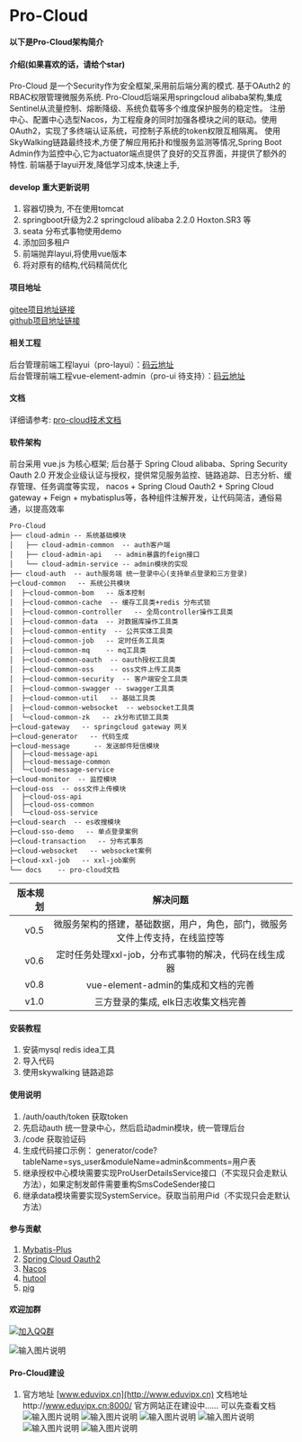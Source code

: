 # Pro-Cloud
**以下是Pro-Cloud架构简介**
#### 介绍(如果喜欢的话，请给个star)
   Pro-Cloud 是一个Security作为安全框架,采用前后端分离的模式. 基于OAuth2 的RBAC权限管理微服务系统. Pro-Cloud后端采用springcloud alibaba架构,集成Sentinel从流量控制、熔断降级、系统负载等多个维度保护服务的稳定性。
注册中心、配置中心选型Nacos，为工程瘦身的同时加强各模块之间的联动。使用OAuth2，实现了多终端认证系统，可控制子系统的token权限互相隔离。
使用SkyWalking链路最终技术,方便了解应用拓扑和慢服务监测等情况,Spring Boot Admin作为监控中心,它为actuator端点提供了良好的交互界面，并提供了额外的特性.
 前端基于layui开发,降低学习成本,快速上手,

#### develop 重大更新说明
1. 容器切换为, 不在使用tomcat
2. springboot升级为2.2  springcloud alibaba 2.2.0  Hoxton.SR3 等
3. seata 分布式事物使用demo
4. 添加回多租户
5. 前端抛弃layui,将使用vue版本
6. 将对原有的结构,代码精简优化
#### 项目地址
[gitee项目地址链接](https://gitee.com/gitsc/pro-cloud)  
[github项目地址链接](https://github.com/pro-cloud/pro-cloud)
#### 相关工程
后台管理前端工程layui（pro-layui）：[码云地址](https://gitee.com/gitsc/pro-layui)  
后台管理前端工程vue-element-admin（pro-ui 待支持）：[码云地址](https://gitee.com/gitsc/pro-ui)  

#### 文档
详细请参考: [pro-cloud技术文档](http://doc.eduvipx.cn)

#### 软件架构
前台采用 vue.js 为核心框架;
后台基于 Spring Cloud alibaba、Spring Security Oauth 2.0 开发企业级认证与授权，提供常见服务监控、链路追踪、日志分析、缓存管理、任务调度等实现，
nacos + Spring Cloud Oauth2 + Spring Cloud gateway +  Feign + mybatisplus等，各种组件注解开发，让代码简洁，通俗易通，以提高效率
```
Pro-Cloud
├── cloud-admin -- 系统基础模块
│   ├── cloud-admin-common  -- auth客户端
│   ├── cloud-admin-api   -- admin暴露的feign接口
│   └── cloud-admin-service -- admin模块的实现
├── cloud-auth  -- auth服务端 统一登录中心(支持单点登录和三方登录)
├─cloud-common   -- 系统公共模块
│  ├─cloud-common-bom   -- 版本控制
│  ├─cloud-common-cache  -- 缓存工具类+redis 分布式锁
│  ├─cloud-common-controller   -- 全局controller操作工具类
│  ├─cloud-common-data  -- 对数据库操作工具类
│  ├─cloud-common-entity  -- 公共实体工具类
│  ├─cloud-common-job   -- 定时任务工具类
│  ├─cloud-common-mq    -- mq工具类
│  ├─cloud-common-oauth  -- oauth授权工具类
│  ├─cloud-common-oss    -- oss文件上传工具类
│  ├─cloud-common-security  -- 客户端安全工具类
│  ├─cloud-common-swagger -- swagger工具类
│  ├─cloud-common-util   -- 基础工具类
│  ├─cloud-common-websocket  -- websocket工具类
│  └─cloud-common-zk   -- zk分布式锁工具类
├─cloud-gateway   -- springcloud gateway 网关 
├─cloud-generator   -- 代码生成
├─cloud-message      -- 发送邮件短信模块
│  ├─cloud-message-api
│  ├─cloud-message-common
│  └─cloud-message-service
├─cloud-monitor  -- 监控模块
├─cloud-oss  -- oss文件上传模块
│  ├─cloud-oss-api
│  ├─cloud-oss-common
│  └─cloud-oss-service
├─cloud-search  -- es收搜模块
├─cloud-sso-demo   -- 单点登录案例
├─cloud-transaction   -- 分布式事务
├─cloud-websocket   -- websocket案例
├─cloud-xxl-job   -- xxl-job案例
└── docs    -- pro-cloud文档
```
   
| 版本规划| 解决问题|
|----: |:--------:|
| v0.5 | 微服务架构的搭建，基础数据，用户，角色，部门，微服务文件上传支持，在线监控等 |
| v0.6 | 定时任务处理xxl-job，分布式事物的解决，代码在线生成器 |
| v0.8 | vue-element-admin的集成和文档的完善 |
| v1.0 | 三方登录的集成, elk日志收集文档完善 |
#### 安装教程

1. 安装mysql redis idea工具
2. 导入代码
3. 使用skywalking 链路追踪

#### 使用说明

1. /auth/oauth/token 获取token 
2. 先启动auth 统一登录中心，然后启动admin模块，统一管理后台
3. /code 获取验证码      
4. 生成代码接口示例：
generator/code?tableName=sys_user&moduleName=admin&comments=用户表     
5. 继承授权中心模块需要实现ProUserDetailsService接口（不实现只会走默认方法），如果定制发邮件需要重构SmsCodeSender接口
6. 继承data模块需要实现SystemService。获取当前用户id（不实现只会走默认方法）


#### 参与贡献

1. [Mybatis-Plus](https://mp.baomidou.com/)
2. [Spring Cloud Oauth2](https://spring.io/projects/spring-security-oauth)
3. [Nacos](https://nacos.io/zh-cn/docs/quick-start.html)
4. [hutool](https://www.hutool.cn/docs/#/)
4. [pig](https://gitee.com/log4j/pig)

#### 欢迎加群
[![加入QQ群](https://img.shields.io/badge/238254944-blue.svg)](https://jq.qq.com/?_wv=1027&k=57NNidS)

![输入图片说明](https://images.gitee.com/uploads/images/2020/0312/115300_6bd86d98_1236464.png "Pro-Cloud交流群群聊二维码.png")
#### Pro-Cloud建设

1. 官方地址 [www.eduvipx.cn](http://www.eduvipx.cn) 文档地址http://www.eduvipx.cn:8000/ 官方网站正在建设中…… 可以先查看文档
![输入图片说明](https://images.gitee.com/uploads/images/2020/0312/183349_ef4d3278_1236464.png "2.png")
![输入图片说明](https://images.gitee.com/uploads/images/2019/1206/145155_61d3dd66_1236464.png "屏幕截图.png")
![输入图片说明](https://images.gitee.com/uploads/images/2019/1125/205517_9805bb5a_1236464.png "屏幕截图.png")
![输入图片说明](https://images.gitee.com/uploads/images/2019/1125/205612_4e340fbe_1236464.png "屏幕截图.png")
![输入图片说明](https://images.gitee.com/uploads/images/2019/1125/205658_f7fea0ef_1236464.png "屏幕截图.png")
![输入图片说明](https://images.gitee.com/uploads/images/2019/1125/210037_150c54ce_1236464.png "屏幕截图.png")
